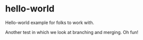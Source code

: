 # hello-world
Hello-world example for folks to work with.

Another test in which we look at branching and merging.  Oh fun!
